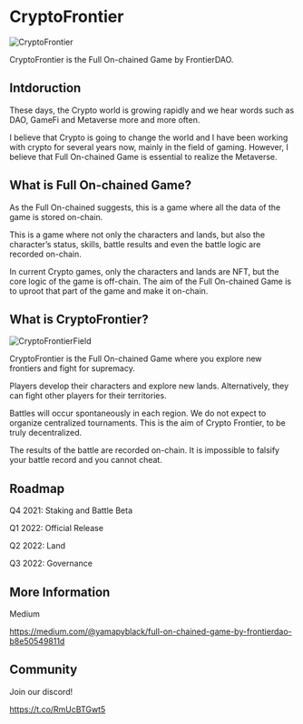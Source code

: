 # CryptoFrontier

![CryptoFrontier](https://user-images.githubusercontent.com/7692282/143732237-3a3584f8-4d26-4874-99b9-282b89c6b064.png)

CryptoFrontier is the Full On-chained Game by FrontierDAO.

## Intdoruction

These days, the Crypto world is growing rapidly and we hear words such as DAO, GameFi and Metaverse more and more often.

I believe that Crypto is going to change the world and I have been working with crypto for several years now, mainly in the field of gaming.
However, I believe that Full On-chained Game is essential to realize the Metaverse. 

## What is Full On-chained Game?

As the Full On-chained suggests, this is a game where all the data of the game is stored on-chain.

This is a game where not only the characters and lands, but also the character’s status, skills, battle results and even the battle logic are recorded on-chain.

In current Crypto games, only the characters and lands are NFT, but the core logic of the game is off-chain.
The aim of the Full On-chained Game is to uproot that part of the game and make it on-chain.

## What is CryptoFrontier?

![CryptoFrontierField](https://user-images.githubusercontent.com/7692282/143732287-5b282105-2a8a-401c-b353-b9264e267ca7.png)

CryptoFrontier is the Full On-chained Game where you explore new frontiers and fight for supremacy.

Players develop their characters and explore new lands.
Alternatively, they can fight other players for their territories.

Battles will occur spontaneously in each region.
We do not expect to organize centralized tournaments.
This is the aim of Crypto Frontier, to be truly decentralized.

The results of the battle are recorded on-chain.
It is impossible to falsify your battle record and you cannot cheat.

## Roadmap

Q4 2021: Staking and Battle Beta

Q1 2022: Official Release

Q2 2022: Land

Q3 2022: Governance

## More Information

Medium

https://medium.com/@yamapyblack/full-on-chained-game-by-frontierdao-b8e50549811d

## Community

Join our discord!

https://t.co/RmUcBTGwt5
